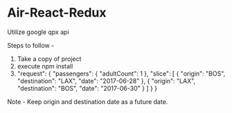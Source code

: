 # Air-React-Redux
Utilize google qpx api



Steps to follow -
1. Take a copy of project
2. execute npm install
3. "request": {
					    "passengers": {
					      "adultCount": 1
					    },
					    "slice": [
					      {
					        "origin": "BOS",
					        "destination": "LAX",
					        "date": "2017-06-28"
					      },
					      {
					        "origin": "LAX",
					        "destination": "BOS",
					        "date": "2017-06-30"
					      }
					    ]
					  }
					}

Note - Keep origin and destination date as a future date.